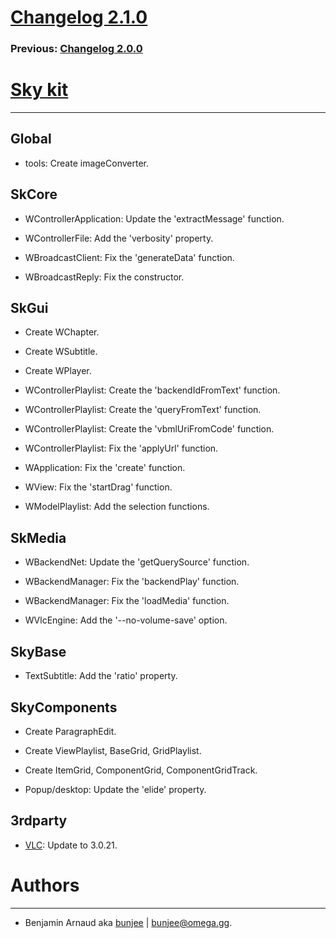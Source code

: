# [Changelog 2.1.0](https://omega.gg/Sky/changes/2.1.0.html)

### Previous: [Changelog 2.0.0](2.0.0.html)

# [Sky kit](https://omega.gg/Sky)
---

## Global

- tools: Create imageConverter.


## SkCore

- WControllerApplication: Update the 'extractMessage' function.

- WControllerFile: Add the 'verbosity' property.

- WBroadcastClient: Fix the 'generateData' function.

- WBroadcastReply: Fix the constructor.


## SkGui

- Create WChapter.

- Create WSubtitle.

- Create WPlayer.

- WControllerPlaylist: Create the 'backendIdFromText' function.

- WControllerPlaylist: Create the 'queryFromText' function.

- WControllerPlaylist: Create the 'vbmlUriFromCode' function.

- WControllerPlaylist: Fix the 'applyUrl' function.

- WApplication: Fix the 'create' function.

- WView: Fix the 'startDrag' function.

- WModelPlaylist: Add the selection functions.


## SkMedia

- WBackendNet: Update the 'getQuerySource' function.

- WBackendManager: Fix the 'backendPlay' function.

- WBackendManager: Fix the 'loadMedia' function.

- WVlcEngine: Add the '--no-volume-save' option.


## SkyBase

- TextSubtitle: Add the 'ratio' property.


## SkyComponents

- Create ParagraphEdit.

- Create ViewPlaylist, BaseGrid, GridPlaylist.

- Create ItemGrid, ComponentGrid, ComponentGridTrack.

- Popup/desktop: Update the 'elide' property.


## 3rdparty

- [VLC](https://github.com/videolan/vlc): Update to 3.0.21.


# Authors
---

- Benjamin Arnaud aka [bunjee](https://bunjee.me) | <bunjee@omega.gg>.
